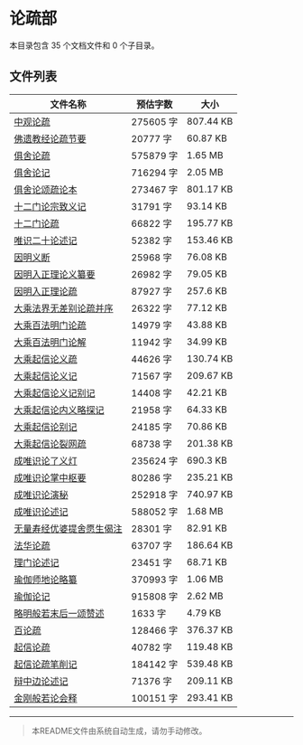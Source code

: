 # 论疏部

本目录包含 35 个文档文件和 0 个子目录。

## 文件列表

| 文件名称 | 预估字数 | 大小 |
|---------|---------|------|
| [中观论疏](佛藏/大藏经/论藏/论疏部/中观论疏.md) | 275605 字 | 807.44 KB |
| [佛遗教经论疏节要](佛藏/大藏经/论藏/论疏部/佛遗教经论疏节要.md) | 20777 字 | 60.87 KB |
| [俱舍论疏](佛藏/大藏经/论藏/论疏部/俱舍论疏.md) | 575879 字 | 1.65 MB |
| [俱舍论记](佛藏/大藏经/论藏/论疏部/俱舍论记.md) | 716294 字 | 2.05 MB |
| [俱舍论颂疏论本](佛藏/大藏经/论藏/论疏部/俱舍论颂疏论本.md) | 273467 字 | 801.17 KB |
| [十二门论宗致义记](佛藏/大藏经/论藏/论疏部/十二门论宗致义记.md) | 31791 字 | 93.14 KB |
| [十二门论疏](佛藏/大藏经/论藏/论疏部/十二门论疏.md) | 66822 字 | 195.77 KB |
| [唯识二十论述记](佛藏/大藏经/论藏/论疏部/唯识二十论述记.md) | 52382 字 | 153.46 KB |
| [因明义断](佛藏/大藏经/论藏/论疏部/因明义断.md) | 25968 字 | 76.08 KB |
| [因明入正理论义纂要](佛藏/大藏经/论藏/论疏部/因明入正理论义纂要.md) | 26982 字 | 79.05 KB |
| [因明入正理论疏](佛藏/大藏经/论藏/论疏部/因明入正理论疏.md) | 87927 字 | 257.6 KB |
| [大乘法界无差别论疏并序](佛藏/大藏经/论藏/论疏部/大乘法界无差别论疏并序.md) | 26322 字 | 77.12 KB |
| [大乘百法明门论疏](佛藏/大藏经/论藏/论疏部/大乘百法明门论疏.md) | 14979 字 | 43.88 KB |
| [大乘百法明门论解](佛藏/大藏经/论藏/论疏部/大乘百法明门论解.md) | 11942 字 | 34.99 KB |
| [大乘起信论义疏](佛藏/大藏经/论藏/论疏部/大乘起信论义疏.md) | 44626 字 | 130.74 KB |
| [大乘起信论义记](佛藏/大藏经/论藏/论疏部/大乘起信论义记.md) | 71567 字 | 209.67 KB |
| [大乘起信论义记别记](佛藏/大藏经/论藏/论疏部/大乘起信论义记别记.md) | 14408 字 | 42.21 KB |
| [大乘起信论内义略探记](佛藏/大藏经/论藏/论疏部/大乘起信论内义略探记.md) | 21958 字 | 64.33 KB |
| [大乘起信论别记](佛藏/大藏经/论藏/论疏部/大乘起信论别记.md) | 24185 字 | 70.86 KB |
| [大乘起信论裂网疏](佛藏/大藏经/论藏/论疏部/大乘起信论裂网疏.md) | 68738 字 | 201.38 KB |
| [成唯识论了义灯](佛藏/大藏经/论藏/论疏部/成唯识论了义灯.md) | 235624 字 | 690.3 KB |
| [成唯识论掌中枢要](佛藏/大藏经/论藏/论疏部/成唯识论掌中枢要.md) | 80286 字 | 235.21 KB |
| [成唯识论演秘](佛藏/大藏经/论藏/论疏部/成唯识论演秘.md) | 252918 字 | 740.97 KB |
| [成唯识论述记](佛藏/大藏经/论藏/论疏部/成唯识论述记.md) | 588052 字 | 1.68 MB |
| [无量寿经优婆提舍愿生偈注](佛藏/大藏经/论藏/论疏部/无量寿经优婆提舍愿生偈注.md) | 28301 字 | 82.91 KB |
| [法华论疏](佛藏/大藏经/论藏/论疏部/法华论疏.md) | 63707 字 | 186.64 KB |
| [理门论述记](佛藏/大藏经/论藏/论疏部/理门论述记.md) | 23451 字 | 68.71 KB |
| [瑜伽师地论略纂](佛藏/大藏经/论藏/论疏部/瑜伽师地论略纂.md) | 370993 字 | 1.06 MB |
| [瑜伽论记](佛藏/大藏经/论藏/论疏部/瑜伽论记.md) | 915808 字 | 2.62 MB |
| [略明般若末后一颂赞述](佛藏/大藏经/论藏/论疏部/略明般若末后一颂赞述.md) | 1633 字 | 4.79 KB |
| [百论疏](佛藏/大藏经/论藏/论疏部/百论疏.md) | 128466 字 | 376.37 KB |
| [起信论疏](佛藏/大藏经/论藏/论疏部/起信论疏.md) | 40782 字 | 119.48 KB |
| [起信论疏笔削记](佛藏/大藏经/论藏/论疏部/起信论疏笔削记.md) | 184142 字 | 539.48 KB |
| [辩中边论述记](佛藏/大藏经/论藏/论疏部/辩中边论述记.md) | 71376 字 | 209.11 KB |
| [金刚般若论会释](佛藏/大藏经/论藏/论疏部/金刚般若论会释.md) | 100151 字 | 293.41 KB |

---

> 本README文件由系统自动生成，请勿手动修改。
